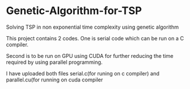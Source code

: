 # Genetic-Algorithm-for-TSP
Solving TSP in non exponential time complexity using genetic algorithm

This project contains 2 codes. One is serial code which can be run on a C compiler.


Second is to be run on GPU using CUDA for further reducing the time required by using parallel programming.

I have uploaded both files serial.c(for runing on c compiler) and parallel.cu(for running on cuda compiler 
